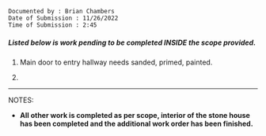 ```
Documented by : Brian Chambers
Date of Submission : 11/26/2022 
Time of Submission : 2:45
```

##### Listed below is work pending to be completed INSIDE the scope provided.


1. Main door to entry hallway needs sanded, primed, painted.

2. 

***

NOTES:

* **All other work is completed as per scope, interior of the stone house has been completed and the additional work order has been finished.**